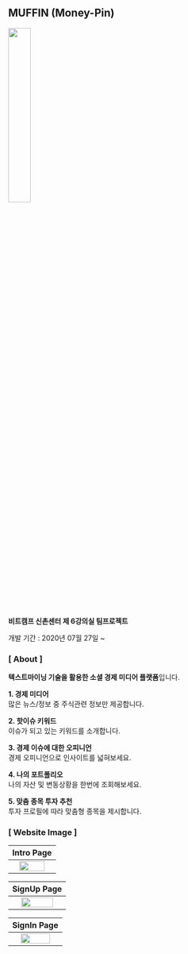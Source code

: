 ## MUFFIN (Money-Pin)

<img src="https://user-images.githubusercontent.com/69235157/89404774-7eeee980-d755-11ea-8e13-f0246dc3097a.png" width="30%"></img>

**비트캠프 신촌센터 제 6강의실 팀프로젝트**

개발 기간 : 2020년 07월 27일  ~ 

### [ About ]

**텍스트마이닝 기술을 활용한 소셜 경제 미디어 플랫폼**입니다.

**1. 경제 미디어** <br>
많은 뉴스/정보 중 주식관련 정보만 제공합니다.

**2. 핫이슈 키워드** <br>
이슈가 되고 있는 키워드를 소개합니다.

**3. 경제 이슈에 대한 오피니언** <br>
경제 오피니언으로 인사이트를 넓혀보세요. 

**4. 나의 포트폴리오** <br>
나의 자산 및 변동상황을 한번에 조회해보세요. 

**5. 맞춤 종목 투자 추천** <br>
투자 프로필에 따라 맞춤형 종목을 제시합니다. 

### [ Website Image ]

|**Intro Page**|
|:---:|
|<img src="https://user-images.githubusercontent.com/69235157/89463024-424cdd80-d7a9-11ea-8672-e71442a86a27.png" width="80%"></img>|

|**SignUp Page**|
|:---:|
|<img src="https://user-images.githubusercontent.com/69235157/89468407-5b0dc100-d7b2-11ea-88f2-9d4f499ec4b2.png" width="80%"></img>|

|**SignIn Page**|
|:---:|
|<img src="https://user-images.githubusercontent.com/69235157/89470259-5b0fc000-d7b6-11ea-9607-8d4151ab8472.png" width="80%"></img>|
